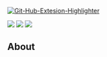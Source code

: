 
<a href="https://ibb.co/wM6fJVk"><img src="https://i.ibb.co/Ch0fJgc/Git-Hub-Extesion-Highlighter.png" alt="Git-Hub-Extesion-Highlighter" border="0"></a>
<p "align" = center >
<img src="https://img.shields.io/badge/Version-v1.0(Alpha)-success "border="0">
<img src="https://img.shields.io/badge/Manifest-v2-ff69b4"border="0">
<img src="https://img.shields.io/badge/Version-v1.0(Alpha)-success "border="0">
</p>

## About
